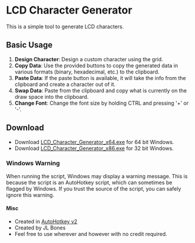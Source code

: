 # LCD Character Generator

This is a simple tool to generate LCD characters.

## Basic Usage

1. **Design Character**: Design a custom character using the grid.
2. **Copy Data**: Use the provided buttons to copy the generated data in various formats (binary, hexadecimal, etc.) to the clipboard.
3. **Paste Data**: If the paste button is available, it will take the info from the clipboard and create a character out of it.
4. **Swap Data**: Paste from the clipboard and copy what is currently on the draw space into the clipboard.
5. **Change Font**: Change the font size by holding CTRL and pressing '+' or '-'.

## Download

- Download [LCD_Character_Generator_x64.exe](/LCD_Character_Generator_x64.exe) for 64 bit Windows.
- Download [LCD_Character_Generator_x86.exe](/LCD_Character_Generator_x86.exe) for 32 bit Windows.

### Windows Warning

When running the script, Windows may display a warning message. This is because the script is an AutoHotkey script, which can sometimes be flagged by Windows. If you trust the source of the script, you can safely ignore this warning.

#### Misc

- Created in [AutoHotkey v2](https://www.autohotkey.com/)
- Created by JL Bones
- Feel free to use wherever and however with no credit required.
